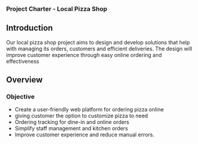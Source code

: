 ### Project Charter - Local Pizza Shop 

## Introduction 

Our local pizza shop project aims to design and develop solutions that help with managing its orders, customers and efficient deliveries. The design will improve customer experience through easy online ordering and effectiveness 

## Overview 

### Objective 

* Create a user-friendly web platform for ordering pizza online 
* giving customer the option to customize pizza to need 
* Ordering tracking for dine-in and online orders 
* Simplify staff management and kitchen orders 
* Improve customer experience and reduce manual errors. 
